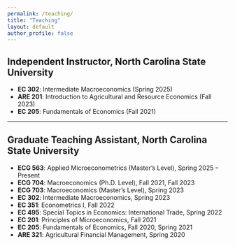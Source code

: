 ```yaml
---
permalink: /teaching/
title: "Teaching"
layout: default
author_profile: false
---
```


## Independent Instructor, North Carolina State University
- **EC 302**: Intermediate Macroeconomics (Spring 2025)  
- **ARE 201**: Introduction to Agricultural and Resource Economics (Fall 2023)  
- **EC 205**: Fundamentals of Economics (Fall 2021)  

---

## Graduate Teaching Assistant, North Carolina State University
- **ECG 563**: Applied Microeconometrics (Master’s Level), Spring 2025 – Present  
- **ECG 704**: Macroeconomics (Ph.D. Level), Fall 2021, Fall 2023  
- **ECG 703**: Macroeconomics (Master’s Level), Spring 2023  
- **EC 302**: Intermediate Macroeconomics, Spring 2023  
- **EC 351**: Econometrics I, Fall 2022  
- **EC 495**: Special Topics in Economics: International Trade, Spring 2022  
- **EC 201**: Principles of Microeconomics, Fall 2021  
- **EC 205**: Fundamentals of Economics, Fall 2020, Spring 2021  
- **ARE 321**: Agricultural Financial Management, Spring 2020  
